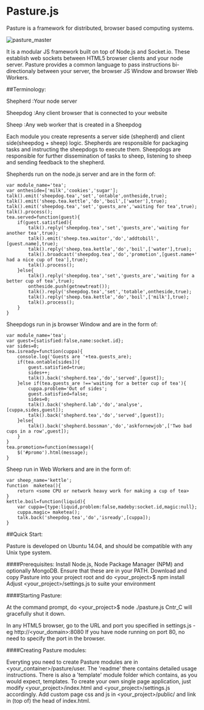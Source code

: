 # Pasture.js
Pasture is a framework for distributed, browser based computing systems.

![pasture_master](https://cloud.githubusercontent.com/assets/998947/7757711/528b78c6-fffc-11e4-868a-4bab7857b964.png)

It is a modular JS framework built on top of Node.js and Socket.io. These establish web sockets between HTML5 browser clients and your node server. Pasture provides a common language to pass instructions bi-directionaly between your server, the browser JS Window and browser Web Workers. 

##Terminology:

Shepherd	:Your node server

Sheepdog	:Any client browser that is connected to your website

Sheep	:Any web worker that is created in a Sheepdog

Each module you create represents a server side (shepherd) and client side(sheepdog + sheep) logic.
Shepherds are responsible for packaging tasks and instructing the sheepdogs to execute them.
Sheepdogs are responsible for further dissemination of tasks to sheep, listening to sheep and sending feedback to the shepherd.

Shepherds run on the node.js server and are in the form of:

~~~~
var module_name='tea';
var ontheside=['milk','cookies','sugar'];
talk().emit('sheepdog.tea','set','ontable',ontheside,true);
talk().emit('sheep.tea.kettle','do','boil',['water'],true);
talk().emit('sheepdog.tea','set','guests_are','waiting for tea',true);
talk().process(); 
tea.served=function(guest){
	if(guest.satisfied){
		talk().reply('sheepdog.tea','set','guests_are','waiting for another tea',true);
		talk().emit('sheep.tea.waitor','do','addtobill',[guest.name],true);
		talk().reply('sheep.tea.kettle','do','boil',['water'],true);		
		talk().broadcast('sheepdog.tea','do','promotion',[guest.name+' had a nice cup of tea'],true);
		talk().process();
	}else{
		talk().reply('sheepdog.tea','set','guests_are','waiting for a better cup of tea',true);		
		ontheside.push(getnewtreat());
		talk().reply('sheepdog.tea','set','totable',ontheside,true);
		talk().reply('sheep.tea.kettle','do','boil',['milk'],true);		
		talk().process();	
	}
}
~~~~
Sheepdogs run in js browser Window and are in the form of:
 	
~~~~
var module_name='tea';
var guest={satisfied:false,name:socket.id};
var sides=0;
tea.isready=function(cuppa){
	console.log('Guests are '+tea.guests_are);
	if(tea.ontable[sides]){
		guest.satisfied=true;
		sides++;
		talk().back('shepherd.tea','do','served',[guest]);
	}else if(tea.guests_are !=='waiting for a better cup of tea'){
		cuppa.problem='Out of sides';
		guest.satisfied=false;
		sides=0;
		talk().back('shepherd.lab','do','analyse',[cuppa,sides,guest]);
		talk().back('shepherd.tea','do','served',[guest]);
	}else{
		talk().back('shepherd.bossman','do','askfornewjob',['Two bad cups in a row',guest]);
	}
}
tea.promotion=function(message){
	$('#promo').html(message);
}
~~~~

Sheep run in Web Workers and are in the form of:
 	
~~~~
var sheep_name='kettle';
function  maketea(){
	return <some CPU or network heavy work for making a cup of tea>
}
kettle.boil=function(liquid){
	var cuppa={type:liquid,problem:false,madeby:socket.id,magic:null};
	cuppa.magic= maketea(); 
	talk.back('sheepdog.tea','do','isready',[cuppa]);
}
~~~~

##Quick Start:

Pasture is developed on Ubuntu 14.04, and should be compatible with any Unix type system.

####Prerequisites:
Install Node.js, Node Package Manager (NPM) and optionally MongoDB. Ensure that these are in your PATH.
Download and copy Pasture into your project root and do <your_project>$ npm install
Adjust  <your_project>/settings.js to suite your environment

####Starting Pasture:

At the command prompt, do <your_project>$ node ./pasture.js
Cntr_C will gracefully shut it down.

In any HTML5 browser, go to the URL and port you specified in settings.js - eg http://<your_domain>:8080
If you have node running on port 80, no need to specify the port in the browser. 

####Creating Pasture modules:

Everyting you need to create Pasture modules are in <your_container>/pasture/user. The 'readme' there contains detailed usage instructions. There is also a 'template' module folder which contains, as you would expect, templates.
To create your own single page application, just modify <your_project>/index.html and <your_project>/settings.js accordingly. Add custom page css and js in <your_project>/public/<css or js> and link in (top of) the head of index.html. 
